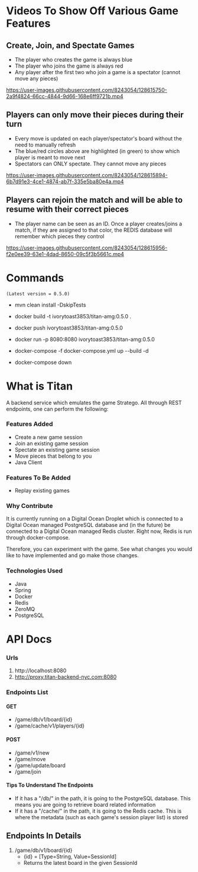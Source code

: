 # Videos To Show Off Various Game Features

## Create, Join, and Spectate Games
* The player who creates the game is always blue
* The player who joins the game is always red
* Any player after the first two who join a game is a spectator (cannot move any pieces)

https://user-images.githubusercontent.com/8243054/128615750-2a9f4824-66cc-4844-9d66-168e6ff9721b.mp4

## Players can only move their pieces during their turn
* Every move is updated on each player/spectator's board without the need to manually refresh
* The blue/red circles above are highlighted (in green) to show which player is meant to move next
* Spectators can ONLY spectate. They cannot move any pieces

https://user-images.githubusercontent.com/8243054/128615894-6b7d91e3-4ce1-4874-ab7f-335e5ba80e4a.mp4

## Players can rejoin the match and will be able to resume with their correct pieces
* The player name can be seen as an ID. Once a player creates/joins a match, if they are assigned to that color, the REDIS database will remember which pieces they control

https://user-images.githubusercontent.com/8243054/128615956-f2e0ee39-63e1-4dad-8650-09c5f3b5661c.mp4


# Commands

    (Latest version = 0.5.0)

   * mvn clean install -DskipTests
   * docker build -t ivorytoast3853/titan-amg:0.5.0 .
   * docker push ivorytoast3853/titan-amg:0.5.0
   * docker run -p 8080:8080 ivorytoast3853/titan-amg:0.5.0


   * docker-compose -f docker-compose.yml up --build -d
   * docker-compose down

# What is Titan
A backend service which emulates the game Stratego. All through REST endpoints, one can perform the following:
### Features Added   
* Create a new game session
* Join an existing game session
* Spectate an existing game session
* Move pieces that belong to you
* Java Client
### Features To Be Added
* Replay existing games

### Why Contribute
It is currently running on a Digital Ocean Droplet which is connected to a Digital Ocean managed PostgreSQL database
and (in the future) be connected to a Digital Ocean managed Redis cluster. Right now, Redis is run through docker-compose.

Therefore, you can experiment with the game. See what changes you would like to have implemented and go make those changes.

### Technologies Used
* Java
* Spring
* Docker
* Redis
* ZeroMQ
* PostgreSQL

# API Docs
### Urls
1. http://localhost:8080
2. http://proxy.titan-backend-nyc.com:8080

### Endpoints List
#### GET
* /game/db/v1/board/{id}
* /game/cache/v1/players/{id}

#### POST
* /game/v1/new
* /game/move
* /game/update/board
* /game/join

#### Tips To Understand The Endpoints
* If it has a "/db/" in the path, it is going to the PostgreSQL database. This means you are going to retrieve board related information
* If it has a "/cache/" in the path, it is going to the Redis cache. This is where the metadata (such as each game's session player list) is stored


## Endpoints In Details
1. /game/db/v1/board/{id}
   * {id} = [Type=String, Value=SessionId]
   * Returns the latest board in the given SessionId
